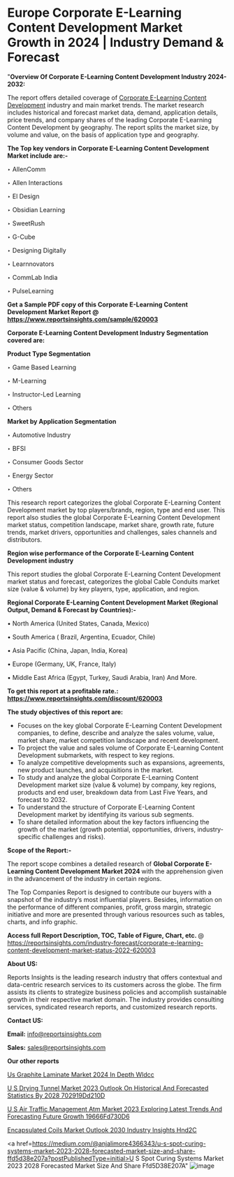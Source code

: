 # Europe Corporate E-Learning Content Development Market Growth in 2024 | Industry Demand & Forecast

"<strong>Overview Of Corporate E-Learning Content Development Industry 2024-2032:</strong>

The report offers detailed coverage of <a href=https://www.reportsinsights.com/sample/620003>Corporate E-Learning Content Development</a> industry and main market trends. The market research includes historical and forecast market data, demand, application details, price trends, and company shares of the leading Corporate E-Learning Content Development by geography. The report splits the market size, by volume and value, on the basis of application type and geography.

<strong>The Top key vendors in Corporate E-Learning Content Development Market include are:- </strong>

‣ AllenComm

‣ Allen Interactions

‣ El Design

‣ Obsidian Learning

‣ SweetRush

‣ G-Cube

‣ Designing Digitally

‣ Learnnovators

‣ CommLab India

‣ PulseLearning

<strong>Get a Sample PDF copy of this Corporate E-Learning Content Development Market Report </strong><strong>@ <a href=https://www.reportsinsights.com/sample/620003 style=color:#0000ff;>https://www.reportsinsights.com/sample/620003</a> </strong>

<strong>Corporate E-Learning Content Development Industry Segmentation covered are:</strong>

<strong>Product Type Segmentation</strong>

‣    Game Based Learning

‣ M-Learning

‣ Instructor-Led Learning

‣ Others

<strong>Market by Application Segmentation</strong>

‣   Automotive Industry

‣ BFSI

‣ Consumer Goods Sector

‣ Energy Sector

‣ Others

This research report categorizes the global Corporate E-Learning Content Development market by top players/brands, region, type and end user. This report also studies the global Corporate E-Learning Content Development market status, competition landscape, market share, growth rate, future trends, market drivers, opportunities and challenges, sales channels and distributors.

<strong>Region wise performance of the Corporate E-Learning Content Development industry</strong><strong> </strong>

This report studies the global Corporate E-Learning Content Development market status and forecast, categorizes the global Cable Conduits market size (value &amp; volume) by key players, type, application, and region. 

<strong>Regional Corporate E-Learning Content Development Market (Regional Output, Demand &amp; Forecast by Countries):-</strong>

• North America (United States, Canada, Mexico)

• South America ( Brazil, Argentina, Ecuador, Chile)

• Asia Pacific (China, Japan, India, Korea)

• Europe (Germany, UK, France, Italy)

• Middle East Africa (Egypt, Turkey, Saudi Arabia, Iran) And More.

<strong>To get this report at a profitable rate.: <a href=https://www.reportsinsights.com/discount/620003 style=color:#0000ff;>https://www.reportsinsights.com/discount/620003</a></strong>

<strong>The study objectives of this report are:</strong>
<ul>
  <li>Focuses on the key global Corporate E-Learning Content Development companies, to define, describe and analyze the sales volume, value, market share, market competition landscape and recent development.</li>
  <li>To project the value and sales volume of Corporate E-Learning Content Development submarkets, with respect to key regions.</li>
  <li>To analyze competitive developments such as expansions, agreements, new product launches, and acquisitions in the market.</li>
  <li>To study and analyze the global Corporate E-Learning Content Development market size (value &amp; volume) by company, key regions, products and end user, breakdown data from Last Five Years, and forecast to 2032.</li>
  <li>To understand the structure of Corporate E-Learning Content Development market by identifying its various sub segments.</li>
  <li>To share detailed information about the key factors influencing the growth of the market (growth potential, opportunities, drivers, industry-specific challenges and risks).</li>
</ul>
<strong>Scope of the Report:-</strong><strong> </strong>

The report scope combines a detailed research of <strong>Global Corporate E-Learning Content Development Market 2024 </strong>with the apprehension given in the advancement of the industry in certain regions.

The Top Companies Report is designed to contribute our buyers with a snapshot of the industry’s most influential players. Besides, information on the performance of different companies, profit, gross margin, strategic initiative and more are presented through various resources such as tables, charts, and info graphic.

<strong>Access full Report Description, TOC, Table of Figure, Chart, etc. </strong>@   <a href=https://reportsinsights.com/industry-forecast/corporate-e-learning-content-development-market-status-2022-620003 style=color:#0000ff;>https://reportsinsights.com/industry-forecast/corporate-e-learning-content-development-market-status-2022-620003</a>

<strong>About US:</strong>

Reports Insights is the leading research industry that offers contextual and data-centric research services to its customers across the globe. The firm assists its clients to strategize business policies and accomplish sustainable growth in their respective market domain. The industry provides consulting services, syndicated research reports, and customized research reports.

<strong>Contact US:</strong>

<p class=""""><b>Email:</b> <a href=mailto:info@reportsinsights.com>info@reportsinsights.com</a></p>
<p class=""""><b>Sales:</b> <a href=mailto:sales@reportsinsights.com>sales@reportsinsights.com</a></p>

<strong>Our other reports</strong>

<a href=https://www.linkedin.com/pulse/us-graphite-laminate-market-2024-in-depth-wldcc/>Us Graphite Laminate Market 2024 In Depth Wldcc</a>

<a href=https://medium.com/@aryawankhede943/u-s-drying-tunnel-market-2023-outlook-on-historical-and-forecasted-statistics-by-2028-702919dd210d>U S Drying Tunnel Market 2023 Outlook On Historical And Forecasted Statistics By 2028 702919Dd210D</a>

<a href=https://medium.com/@patelamau/u-s-air-traffic-management-atm-market-2023-exploring-latest-trends-and-forecasting-future-growth-19666fd730d6>U S Air Traffic Management Atm Market 2023 Exploring Latest Trends And Forecasting Future Growth 19666Fd730D6</a>

<a href=https://www.linkedin.com/pulse/encapsulated-coils-market-outlook-2030-industry-insights-hnd2c/>Encapsulated Coils Market Outlook 2030 Industry Insights Hnd2C</a>

<a href=https://medium.com/@anjalimore4366343/u-s-spot-curing-systems-market-2023-2028-forecasted-market-size-and-share-ffd5d38e207a?postPublishedType=initial>U S Spot Curing Systems Market 2023 2028 Forecasted Market Size And Share Ffd5D38E207A</a>"
![image](https://github.com/aanak123/RIMarketer1/assets/158471119/1df63433-fe35-48b9-8b74-38ecbd3200c3)
